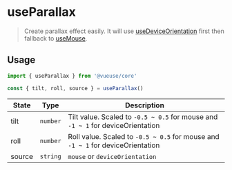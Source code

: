 # useParallax

> Create parallax effect easily. It will use [useDeviceOrientation](/?path=/story/sensors--usedeviceorientation) first then fallback to [useMouse](/?path=/story/sensors--usemouse).

## Usage

```js
import { useParallax } from '@vueuse/core'

const { tilt, roll, source } = useParallax()
```

| State                        | Type     | Description                                                                                                          |
| ---------------------------- | -------- | -------------------------------------------------------------------------------------------------------------------- |
| tilt                 | `number` | Tilt value. Scaled to `-0.5 ~ 0.5` for mouse and `-1 ~ 1` for deviceOrientation |
| roll                 | `number` | Roll value. Scaled to `-0.5 ~ 0.5` for mouse and `-1 ~ 1` for deviceOrientation |
| source | `string` | `mouse` or `deviceOrientation` |
